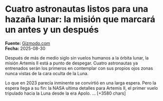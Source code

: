 # Cuatro astronautas listos para una hazaña lunar: la misión que marcará un antes y un después

**Fuente:** [Gizmodo.com](https://es.gizmodo.com/cuatro-astronautas-listos-para-una-hazana-lunar-la-mision-que-marcara-un-antes-y-un-despues-2000189150)  
**Fecha:** 2025-08-30

Después de más de medio siglo sin vuelos humanos a la órbita lunar, la misión Artemis II está a punto de despegar. Cuatro astronautas ya entrenados serán los primeros en contemplar con sus propios ojos zonas nunca vistas de la cara oculta de la Luna.

Lo que en 2023 parecía inminente se convirtió en una larga espera. Pero la espera llega a su fin: la NASA ultima detalles para Artemis II, el primer vuelo tripulado hacia la Luna desde la era Apolo. … [+3580 chars]
